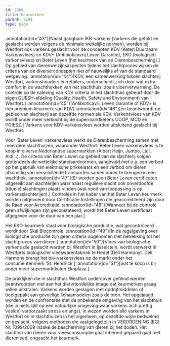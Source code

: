 ```yaml
---
id: 2209
title: Keurmerken
parent: 2191
type: page
---
```

:annotation{id="43"}[Naast gangbare IKB-varkens (varkens die gefokt en geslacht worden volgens de minimale wettelijke normen), worden bij Westfort ook varkens geslacht voor de concepten KDV (Keten Duurzaam Varkensvlees) en KDV+ (Antibioticavrij Leven Garantie), EKO (biologisch varkensvlees) en Beter Leven (het keurmerk van de Dierenbescherming).] Op gebied van dierenwelzijnsaspecten tijdens het slachtproces wijken de criteria van de diverse concepten niet of nauwelijks af van de standaard wetgeving.
:annotation{id="44"}[KDV, een samenwerking tussen slachterij Westfort, varkenshouders en retailers, onderscheidt zich door wat extra comfort in de wachthokken van het slachthuis, zoals vloerverwarming. De controle op de naleving van KDV criteria in het slachthuis gebeurt door de eigen QUESH-afdeling (Quality, Health, Safety and Environment) van Westfort.] :annotation{id="45"}[Antibioticavrij Leven Garantie of KDV+ is een premium keurmerk van KDV] :annotation{id="46"}[en beantwoordt op gebied van slachterij aan dezelfde normen als KDV. Varkensvlees van KDV wordt onder meer verkocht bij de supermarktketens COOP, MCD en POIESZ.] Varkens voor KDV-varkensvlees worden uitsluitend geslacht bij Westfort.

Voor ‘Beter Leven’ varkensvlees werkt de Dierenbescherming samen met meerdere slachthuizen, waaronder Westfort. Beter Leven varkensvlees is te koop in diverse Nederlandse supermarkten (Albert Heijn, Jumbo, Lidl, Aldi…). De criteria van Beter Leven op gebied van de slachterij volgen grotendeels de wettelijke standaardnormen, aangevuld met o.a. een verbod op het gebruik van elektrische prikkelaars en een verbod om dieren afkomstig van verschillende transporten samen onder te brengen in een wachthok. :annotation{id="47"}[Er worden geen Beter Leven certificaten uitgereikt aan slachterijen waar naast reguliere slacht ook onverdoofde (rituele) slachtingen plaats vinden (wat nooit van toepassing is op varkensslachterijen).] Controles in het kader van het Beter Leven keurmerk worden uitgevoerd door Certificatie Instellingen die geaccrediteerd zijn door de Raad voor Accreditatie. :annotation{id="48"}[Wanneer bij de controle geen afwijkingen zijn geconstateerd, wordt het Beter Leven certificaat afgegeven voor de duur van een jaar.]

Het EKO-keurmerk staat voor biologische productie, wat gecontroleerd wordt door Skal Biocontrole. :annotation{id="49"}[In de regelgeving over biologische productie zijn geen criteria opgenomen met betrekking tot het slachtproces van dieren.] :annotation{id="50"}[Vlees van biologische varkens die geslacht worden bij Westfort in Ijsselstein, wordt verwerkt in Westforts biologische vleeswarenfabriek te Hedel (Deli Harmony). Deli Harmony brengt het bio-varkensvlees op de markt onder het consumentenmerk ‘St. Hendrick’] :annotation{id="51"}[wat te koop is bij onder meer supermarktketen Ekoplaza.]

De praktijken die in slachthuis Westfort undercover gefilmd werden beantwoorden niet aan het diervriendelijke imago dat keurmerken graag willen uitstralen. Varkens worden geslagen met opdrijfmiddelen of beetgepakt aan gevoelige lichaamsdelen zoals de oren. Het opgejaagd worden en de confrontatie met de onbekende omgeving van het slachthuis (die in niets lijkt op een natuurlijke omgeving waar varkens zich prettig voelen) veroorzaakt stress en angst. In wezen worden alle varkens in Westfort en in slachthuizen in het algemeen, op dezelfde wijze bedwelmd en geslacht, volgens methoden die vastgelegd zijn in VERORDENING (EG) Nr. 1099/2009 inzake de bescherming van dieren bij het doden. Het slachten van dieren voor vleesconsumptie gaat inherent gepaard gaat met dierenleed, ongeacht het keurmerk.
